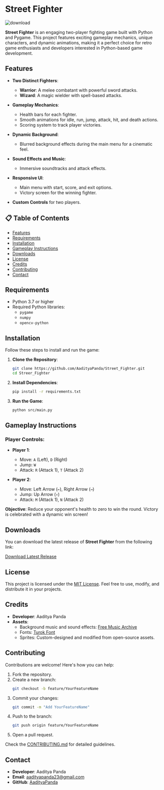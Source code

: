 # Street Fighter 
![download](https://github.com/user-attachments/assets/1395caef-363b-4485-8c0a-8d738f3cd379)


**Street Fighter** is an engaging two-player fighting game built with Python and Pygame. This project features exciting gameplay mechanics, unique characters, and dynamic animations, making it a perfect choice for retro game enthusiasts and developers interested in Python-based game development.

## Features
- **Two Distinct Fighters**:
  - **Warrior**: A melee combatant with powerful sword attacks.
  - **Wizard**: A magic wielder with spell-based attacks.
  
- **Gameplay Mechanics**:
  - Health bars for each fighter.
  - Smooth animations for idle, run, jump, attack, hit, and death actions.
  - Scoring system to track player victories.
 
- **Dynamic Background**:
  - Blurred background effects during the main menu for a cinematic feel.

- **Sound Effects and Music**:
  - Immersive soundtracks and attack effects.

- **Responsive UI**:
  - Main menu with start, score, and exit options.
  - Victory screen for the winning fighter.

- **Custom Controls** for two players.

## 📋 Table of Contents
- [Features](#features)
- [Requirements](#requirements)
- [Installation](#installation)
- [Gameplay Instructions](#gameplay-instructions)
- [Downloads](#downloads)
- [License](#license)
- [Credits](#credits)
- [Contributing](#contributing)
- [Contact](#contact)

## Requirements
- Python 3.7 or higher
- Required Python libraries:
  - `pygame`
  - `numpy`
  - `opencv-python`

## Installation

Follow these steps to install and run the game:

1. **Clone the Repository**:
   ```bash
   git clone https://github.com/AadityaPanda/Street_Fighter.git
   cd Streer_Fighter
   ```

2. **Install Dependencies**:
   ```bash
   pip install -r requirements.txt
   ```

3. **Run the Game**:
   ```bash
   python src/main.py
   ```

## Gameplay Instructions

### Player Controls:
- **Player 1**:
  - Move: `A` (Left), `D` (Right)
  - Jump: `W`
  - Attack: `R` (Attack 1), `T` (Attack 2)

- **Player 2**:
  - Move: Left Arrow (`←`), Right Arrow (`→`)
  - Jump: Up Arrow (`↑`)
  - Attack: `M` (Attack 1), `N` (Attack 2)

**Objective**: Reduce your opponent's health to zero to win the round. Victory is celebrated with a dynamic win screen!

## Downloads

You can download the latest release of **Street Fighter** from the following link:

[Download Latest Release](https://github.com/AadityaPanda/Street_Fighter/releases)

## License

This project is licensed under the [MIT License](LICENSE). Feel free to use, modify, and distribute it in your projects.

## Credits

- **Developer**: Aaditya Panda
- **Assets**:
  - Background music and sound effects: [Free Music Archive](https://freemusicarchive.org/)
  - Fonts: [Turok Font](https://www.fontspace.com/turok-font)
  - Sprites: Custom-designed and modified from open-source assets.

## Contributing

Contributions are welcome! Here's how you can help:
1. Fork the repository.
2. Create a new branch:
   ```bash
   git checkout -b feature/YourFeatureName
   ```
3. Commit your changes:
   ```bash
   git commit -m "Add YourFeatureName"
   ```
4. Push to the branch:
   ```bash
   git push origin feature/YourFeatureName
   ```
5. Open a pull request.

Check the [CONTRIBUTING.md](CONTRIBUTING.md) for detailed guidelines.

## Contact

- **Developer**: Aaditya Panda  
- **Email**: [aadityapanda23@gmail.com](mailto:aadityapanda23@gmail.com)  
- **GitHub**: [AadityaPanda](https://github.com/AadityaPanda)
